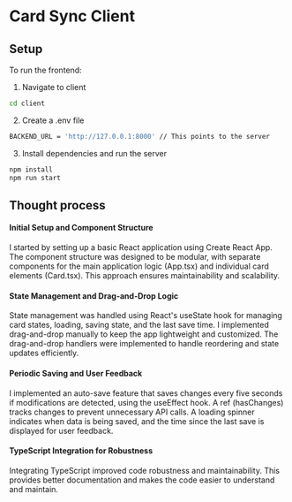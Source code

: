 # Card Sync Client

## Setup

To run the frontend:

1. Navigate to client
  ```bash
  cd client
  ```
2. Create a .env file
  ```bash
  BACKEND_URL = 'http://127.0.0.1:8000' // This points to the server
  ```
3. Install dependencies and run the server
```bash
npm install
npm run start
```

## Thought process

#### Initial Setup and Component Structure
I started by setting up a basic React application using Create React App. The component structure was designed to be modular, with separate components for the main application logic (App.tsx) and individual card elements (Card.tsx). This approach ensures maintainability and scalability.

#### State Management and Drag-and-Drop Logic
State management was handled using React's useState hook for managing card states, loading, saving state, and the last save time. I implemented drag-and-drop manually to keep the app lightweight and customized. The drag-and-drop handlers were implemented to handle reordering and state updates efficiently.

#### Periodic Saving and User Feedback
I implemented an auto-save feature that saves changes every five seconds if modifications are detected, using the useEffect hook. A ref (hasChanges) tracks changes to prevent unnecessary API calls. A loading spinner indicates when data is being saved, and the time since the last save is displayed for user feedback.

#### TypeScript Integration for Robustness
Integrating TypeScript improved code robustness and maintainability. This provides better documentation and makes the code easier to understand and maintain.
